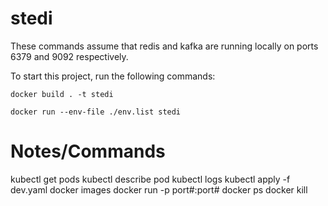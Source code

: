 # stedi

These commands assume that redis and kafka are running locally on ports 6379 and 9092 respectively.

To start this project, run the following commands:

`docker build . -t stedi`

`docker run --env-file ./env.list stedi`

# Notes/Commands

kubectl get pods
kubectl describe pod <name>
kubectl logs <name>
kubectl apply -f dev.yaml
docker images
docker run -p port#:port#
docker ps
docker kill <name>

